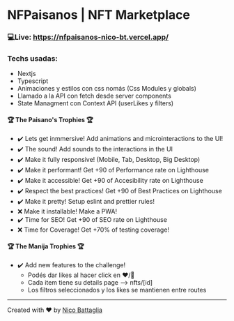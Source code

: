 # NFPaisanos | NFT Marketplace

### 💻Live: https://nfpaisanos-nico-bt.vercel.app/

### Techs usadas:
- Nextjs
- Typescript
- Animaciones y estilos con css nomás (Css Modules y globals)
- Llamado a la API con fetch desde server components
- State Managment con Context API (userLikes y filters)


#### 🏆 The Paisano's Trophies 🏆

- ✔️ Lets get inmmersive! Add animations and microinteractions to the UI!
- ✔️ The sound! Add sounds to the interactions in the UI 
- ✔️ Make it fully responsive! (Mobile, Tab, Desktop, Big Desktop)
- ✔️ Make it performant! Get +90 of Performance rate on Lighthouse
- ✔️ Make it accessible! Get +90 of Accesibility rate on Lighthouse
- ✔️ Respect the best practices! Get +90 of Best Practices on Lighthouse
- ✔️ Make it pretty! Setup eslint and prettier rules!
- ❌ Make it installable! Make a PWA!
- ✔️ Time for SEO! Get +90 of SEO rate on Lighthouse
- ❌ Time for Coverage! Get +70% of testing coverage!


#### 🏆 The Manija Trophies 🏆
- ✔️ Add new features to the challenge!
  - Podés dar likes al hacer click en ❤️/🤍
  - Cada item tiene su details page --> nfts/[id]
  - Los filtros seleccionados y los likes se mantienen entre routes


---
Created with ❤️ by [Nico Battaglia](https://www.linkedin.com/in/nico-battaglia/)
